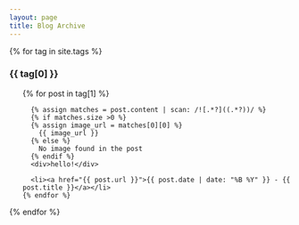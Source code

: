 ```yaml
---
layout: page
title: Blog Archive
---
```


{% for tag in site.tags %}
  <h3>{{ tag[0] }}</h3>
  <ul>
    {% for post in tag[1] %}
   
      {% assign matches = post.content | scan: /![.*?]((.*?))/ %}
      {% if matches.size >0 %}
      {% assign image_url = matches[0][0] %}
        {{ image_url }}
      {% else %}
        No image found in the post
      {% endif %}
      <div>hello!</div>

      <li><a href="{{ post.url }}">{{ post.date | date: "%B %Y" }} - {{ post.title }}</a></li>
    {% endfor %}
  </ul>
{% endfor %}